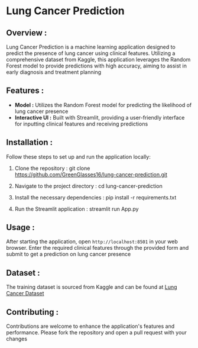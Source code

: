 # Lung Cancer Prediction

## Overview :
Lung Cancer Prediction is a machine learning application designed to predict the presence of lung cancer using clinical features. Utilizing a comprehensive dataset from Kaggle, this application leverages the Random Forest model to provide predictions with high accuracy, aiming to assist in early diagnosis and treatment planning

## Features :
- **Model :** Utilizes the Random Forest model for predicting the likelihood of lung cancer presence
- **Interactive UI :** Built with Streamlit, providing a user-friendly interface for inputting clinical features and receiving predictions

## Installation :
Follow these steps to set up and run the application locally:

1. Clone the repository :
git clone https://github.com/GreenGlasses16/lung-cancer-prediction.git

2. Navigate to the project directory :
cd lung-cancer-prediction

3. Install the necessary dependencies :
pip install -r requirements.txt

4. Run the Streamlit application :
streamlit run App.py

## Usage :
After starting the application, open `http://localhost:8501` in your web browser. Enter the required clinical features through the provided form and submit to get a prediction on lung cancer presence

## Dataset :
The training dataset is sourced from Kaggle and can be found at [Lung Cancer Dataset](https://www.kaggle.com/datasets/mysarahmadbhat/lung-cancer)

## Contributing :
Contributions are welcome to enhance the application's features and performance. Please fork the repository and open a pull request with your changes
